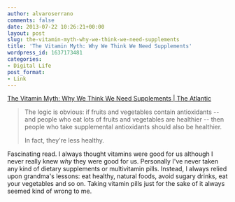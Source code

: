 ```yaml
---
author: alvaroserrano
comments: false
date: 2013-07-22 10:26:21+00:00
layout: post
slug: the-vitamin-myth-why-we-think-we-need-supplements
title: 'The Vitamin Myth: Why We Think We Need Supplements'
wordpress_id: 1637173481
categories:
- Digital Life
post_format:
- Link
---
```


[The Vitamin Myth: Why We Think We Need Supplements | The Atlantic](http://www.theatlantic.com/health/archive/2013/07/the-vitamin-myth-why-we-think-we-need-supplements/277947/)



<blockquote>The logic is obvious: if fruits and vegetables contain antioxidants -- and people who eat lots of fruits and vegetables are healthier -- then people who take supplemental antioxidants should also be healthier.

In fact, they're less healthy.</blockquote>



Fascinating read. I always thought vitamins were good for us although I never really knew _why_ they were good for us. Personally I've never taken any kind of dietary supplements or multivitamin pills. Instead, I always relied upon grandma's lessons: eat healthy, natural foods, avoid sugary drinks, eat your vegetables and so on. Taking vitamin pills just for the sake of it always seemed kind of wrong to me.
